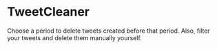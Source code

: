# TweetCleaner
Choose a period to delete tweets created before that period. Also, filter your tweets and delete them manually yourself.
